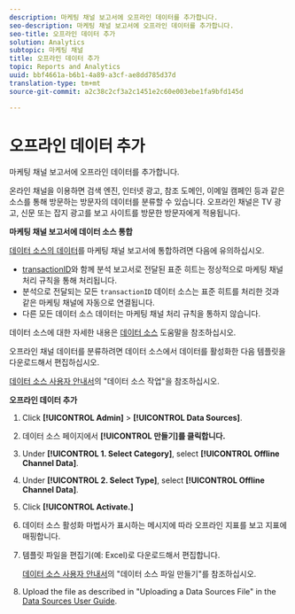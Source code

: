 ```yaml
---
description: 마케팅 채널 보고서에 오프라인 데이터를 추가합니다.
seo-description: 마케팅 채널 보고서에 오프라인 데이터를 추가합니다.
seo-title: 오프라인 데이터 추가
solution: Analytics
subtopic: 마케팅 채널
title: 오프라인 데이터 추가
topic: Reports and Analytics
uuid: bbf4661a-b6b1-4a89-a3cf-ae8dd785d37d
translation-type: tm+mt
source-git-commit: a2c38c2cf3a2c1451e2c60e003ebe1fa9bfd145d

---
```



# 오프라인 데이터 추가

마케팅 채널 보고서에 오프라인 데이터를 추가합니다.

온라인 채널을 이용하면 검색 엔진, 인터넷 광고, 참조 도메인, 이메일 캠페인 등과 같은 소스를 통해 방문하는 방문자의 데이터를 분류할 수 있습니다. 오프라인 채널은 TV 광고, 신문 또는 잡지 광고를 보고 사이트를 방문한 방문자에게 적용됩니다.

**마케팅 채널 보고서에 데이터 소스 통합**

[데이터 소스의 데이터](https://marketing.adobe.com/resources/help/en_US/sc/datasources/c_faq.html)를 마케팅 채널 보고서에 통합하려면 다음에 유의하십시오.

* [transactionID](https://marketing.adobe.com/resources/help/en_US/sc/datasources/c_Transaction_ID.html)와 함께 분석 보고서로 전달된 표준 히트는 정상적으로 마케팅 채널 처리 규칙을 통해 처리됩니다.
* 분석으로 전달되는 모든 `transactionID` 데이터 소스는 표준 히트를 처리한 것과 같은 마케팅 채널에 자동으로 연결됩니다.
* 다른 모든 데이터 소스 데이터는 마케팅 채널 처리 규칙을 통하지 않습니다.

데이터 소스에 대한 자세한 내용은 [데이터 소스](https://marketing.adobe.com/resources/help/en_US/sc/datasources/index.html) 도움말을 참조하십시오.

오프라인 채널 데이터를 분류하려면 데이터 소스에서 데이터를 활성화한 다음 템플릿을 다운로드해서 편집하십시오.

[데이터 소스 사용자 안내서](https://marketing.adobe.com/resources/help/en_US/sc/datasources/index.html)의 "데이터 소스 작업"을 참조하십시오.

**오프라인 데이터 추가**

1. Click **[!UICONTROL Admin]** &gt; **[!UICONTROL Data Sources]**.
1. 데이터 소스 페이지에서 **[!UICONTROL 만들기]를 클릭합니다.**
1. Under **[!UICONTROL 1. Select Category]**, select **[!UICONTROL Offline Channel Data]**.
1. Under **[!UICONTROL 2. Select Type]**, select **[!UICONTROL Offline Channel Data]**.
1. Click **[!UICONTROL Activate.]**
1. 데이터 소스 활성화 마법사가 표시하는 메시지에 따라 오프라인 지표를 보고 지표에 매핑합니다.
1. 템플릿 파일을 편집기(예: Excel)로 다운로드해서 편집합니다.

   [데이터 소스 사용자 안내서](https://marketing.adobe.com/resources/help/en_US/sc/datasources/index.html)의 "데이터 소스 파일 만들기"를 참조하십시오.

1. Upload the file as described in "Uploading a Data Sources File" in the [Data Sources User Guide](https://marketing.adobe.com/resources/help/en_US/sc/datasources/index.html).
